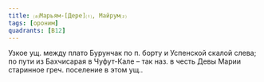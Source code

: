 ```yaml
---
title: ⒜Марьям-[Дере]⒯, Майрум⒵
tags: [ороним]
quadrants: [В12]
---
```


Узкое ущ. между плато Бурунчак по п. борту и Успенской скалой слева; по пути из
Бахчисарая в Чуфут-Кале – так наз. в честь Девы Марии старинное греч. поселение
в этом ущ..
